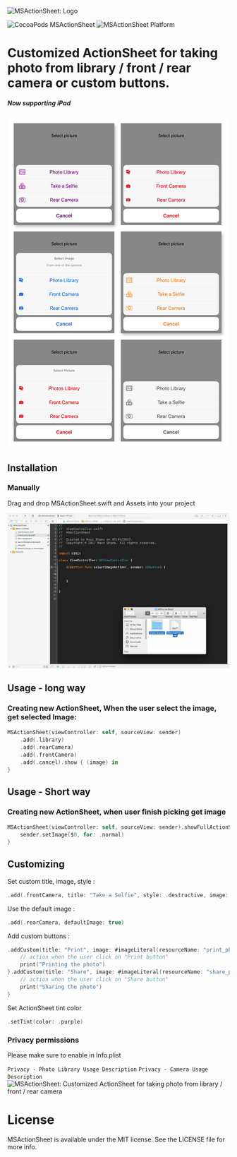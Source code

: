 ![MSActionSheet: Logo](http://i.imgur.com/UkbNlEj.png)

![CocoaPods MSActionSheet](http://i.imgur.com/ys0rzRs.png)
![MSActionSheet Platform](http://i.imgur.com/S79aHIK.png)

# Customized ActionSheet for taking photo from library / front / rear camera or custom buttons.
##### Now supporting iPad

![MSActionSheet: screenshot](https://raw.githubusercontent.com/MaorS/MSActionSheet/master/Example/media/screenshots.png)



## Installation

### Manually

Drag and drop MSActionSheet.swift and Assets into your project

![MSActionSheet: installation](https://raw.githubusercontent.com/MaorS/MSActionSheet/master/Example/media/install.gif)


## Usage - long way

### Creating new ActionSheet, When the user select the image, get selected Image:

```swift
MSActionSheet(viewController: self, sourceView: sender)
    .add(.library)
    .add(.rearCamera)
    .add(.frontCamera)
    .add(.cancel).show { (image) in
}
```
## Usage - Short way
### Creating new ActionSheet, when user finish picking get image

```swift
MSActionSheet(viewController: self, sourceView: sender).showFullActionSheet {
    sender.setImage($0, for: .normal)
}
```

## Customizing
Set custom title, image, style :
```swift
.add(.frontCamera, title: "Take a Selfie", style: .destructive, image: #imageLiteral(resourceName: "my_image"))
```
Use the default image :
```swift
.add(.rearCamera, defaultImage: true)
```
Add custom buttons :
```swift
.addCustom(title: "Print", image: #imageLiteral(resourceName: "print_photo")) {
    // action when the user click on "Print button"
    print("Printing the photo")
}.addCustom(title: "Share", image: #imageLiteral(resourceName: "share_photo")) {
    // action when the user click on "Share button"
    print("Sharing the photo")
}
```
Set ActionSheet tint color
```swift
.setTint(color: .purple)
```


### Privacy permissions
Please make sure to enable in Info.plist

```Privacy - Photo Library Usage Description```
```Privacy - Camera Usage Description```
![MSActionSheet: Customized ActionSheet for taking photo from library / front / rear camera](http://i.imgur.com/oAeYJwy.png)


# License
MSActionSheet is available under the MIT license. See the LICENSE file for more info.

